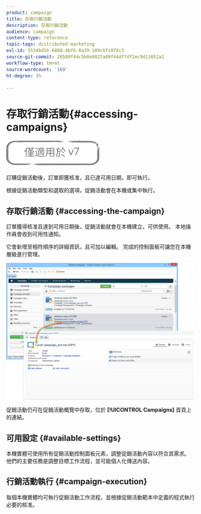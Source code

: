 ```yaml
---
product: campaign
title: 存取行銷活動
description: 存取行銷活動
audience: campaign
content-type: reference
topic-tags: distributed-marketing
exl-id: 5534bd5b-6888-4bf6-8a39-109c6fc0f6c3
source-git-commit: 20509f44c5b8e0827a09f44dffdf2ec9d11652a1
workflow-type: tm+mt
source-wordcount: '169'
ht-degree: 3%

---
```


# 存取行銷活動{#accessing-campaigns}

![](../../assets/v7-only.svg)

訂購促銷活動後，訂單即獲核准，且已達可用日期，即可執行。

根據促銷活動類型和選取的選項，促銷活動會在本機或集中執行。

## 存取行銷活動 {#accessing-the-campaign}

訂單獲得核准且達到可用日期後，促銷活動就會在本機建立，可供使用。 本地操作員會收到可用性通知。

它會新增至相符順序的詳細資訊，且可加以編輯。 完成的控制面板可讓您在本機層級進行管理。

![](assets/mkg_dist_local_op_edit_new_op1.png)

促銷活動仍可在促銷活動概覽中存取，位於 **[!UICONTROL Campaigns]** 首頁上的連結。

## 可用設定 {#available-settings}

本機實體可使用所有促銷活動控制面板元素，調整促銷活動內容以符合其需求。 他們的主要任務是調整目標工作流程，並可能個人化傳送內容。

## 行銷活動執行 {#campaign-execution}

每個本機實體均可執行促銷活動工作流程，並根據促銷活動範本中定義的程式執行必要的核准。
